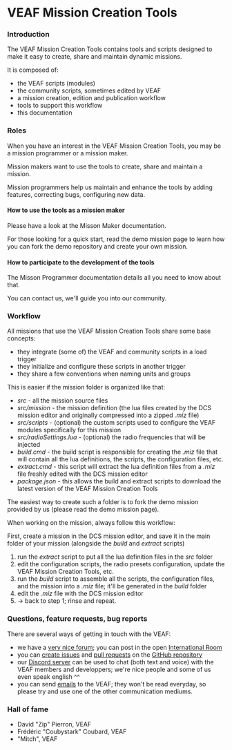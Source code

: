 # VEAF Mission Creation Tools

### Introduction

The VEAF Mission Creation Tools contains tools and scripts designed to make it easy to create, share and maintain dynamic missions.

It is composed of:

* the VEAF scripts (modules)
* the community scripts, sometimes edited by VEAF
* a mission creation, edition and publication workflow
* tools to support this workflow
* this documentation

### Roles

When you have an interest in the VEAF Mission Creation Tools, you may be a mission programmer or a mission maker.

Mission makers want to use the tools to create, share and maintain a mission.

Mission programmers help us maintain and enhance the tools by adding features, correcting bugs, configuring new data.

#### How to use the tools as a mission maker

Please have a look at the Misson Maker documentation.

For those looking for a quick start, read the demo mission page to learn how you can fork the demo repository and create your own mission.

#### How to participate to the development of the tools

The Misson Programmer documentation details all you need to know about that.

You can contact us, we'll guide you into our community.

### Workflow

All missions that use the VEAF Mission Creation Tools share some base concepts:

* they integrate (some of) the VEAF and community scripts in a load trigger
* they initialize and configure these scripts in another trigger
* they share a few conventions when naming units and groups

This is easier if the mission folder is organized like that:

* _src_ - all the mission source files
* _src/mission_ - the mission definition (the lua files created by the DCS mission editor and originally compressed into a zipped _.miz_ file)
* _src/scripts_ - (optional) the custom scripts used to configure the VEAF modules specifically for this mission
* _src/radioSettings.lua_ - (optional) the radio frequencies that will be injected
* _build.cmd_ - the build script is responsible for creating the _.miz_ file that will contain all the lua definitions, the scripts, the configuration files, etc.
* _extract.cmd_ - this script will extract the lua definition files from a _.miz_ file freshly edited with the DCS mission editor
* _package.json_ - this allows the build and extract scripts to download the latest version of the VEAF Mission Creation Tools

The easiest way to create such a folder is to fork the demo mission provided by us (please read the demo mission page).

When working on the mission, always follow this workflow:

First, create a mission in the DCS mission editor, and save it in the main folder of your mission (alongside the _build_ and _extract_ scripts)

1. run the _extract_ script to put all the lua definition files in the _src_ folder
2. edit the configuration scripts, the radio presets configuration, update the VEAF Mission Creation Tools, etc.
3. run the _build_ script to assemble all the scripts, the configuration files, and the mission into a _.miz_ file; it'll be generated in the _build_ folder
4. edit the _.miz_ file with the DCS mission editor
5. \-> back to step 1; rinse and repeat.

### Questions, feature requests, bug reports

There are several ways of getting in touch with the VEAF:

* we have a [very nice forum](https://community.veaf.org); you can post in the open [International Room](https://community.veaf.org/category/29/international-room)
* you can [create issues](https://github.com/VEAF/VEAF-Mission-Creation-Tools/issues) and [pull requests](https://github.com/VEAF/VEAF-Mission-Creation-Tools/pulls) on the [GitHub repository](https://github.com/VEAF/VEAF-Mission-Creation-Tools)
* our [Discord server](https://discord.gg/YezPzzQ) can be used to chat (both text and voice) with the VEAF members and developpers; we're nice people and some of us even speak english ^^
* you can send [emails](mailto:veaf@gmail.com) to the VEAF; they won't be read everyday, so please try and use one of the other communication mediums.

### Hall of fame

* David "Zip" Pierron, VEAF
* Frédéric "Coubystark" Coubard, VEAF
* "Mitch", VEAF
